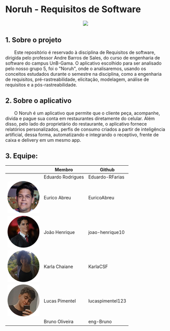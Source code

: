 # Noruh - Requisitos de Software

<center>

<img src="https://pro2-bar-s3-cdn-cf1.myportfolio.com/56f0cc1ab4b47f13da2d4b2db526a715/ccba2e90-a2b5-48e9-a17c-fa3b06a319f8_rw_1920.png?h=338ff6e98a9aaf617ebb0175c79adfe9" width="500">

</center>


## 1. Sobre o projeto

&emsp;&emsp;Este repositório é reservado à disciplina de Requisitos de software, dirigida pelo professor Andre Barros de Sales, do curso de engenharia de software do campus UnB-Gama. O aplicativo escolhido para ser analisado pelo nosso grupo 5, foi o "Noruh", onde o analisaremos, usando os conceitos estudados durante o semestre na disciplina, como a engenharia de requisitos, pré-rastreabilidade, elicitação, modelagem, análise de requisitos e a pós-rastreabilidade.

## 2. Sobre o aplicativo

&emsp;&emsp;O Noruh é um aplicativo que permite que o cliente peça, acompanhe, divida e pague sua conta em restaurantes diretamente do celular. Além disso, pelo lado do proprietário do restaurante, o aplicativo fornece relatórios personalizados, perfis de consumo criados a partir de inteligência artificial, dessa forma, automatizando e integrando o receptivo, frente de caixa e delivery em um mesmo app. 

## 3. Equipe:

<center>

|                                                           | Membro             | Github            |
| --------------------------------------------------------- | ------------------ | ----------------- |
| <img src="" width="100">        | Eduardo Rodrigues      | Eduardo-RFarias      |
| <img src="docs/assets/membros/eurico.png" width="100">    | Eurico Abreu       | EuricoAbreu        |
| <img src="docs/assets/membros/Joao.png" width="100"> | João Henrique     | joao-henrique10  |
| <img src="docs/assets/membros/Karla.png" width="100">           | Karla Chaiane       | KarlaCSF      |
| <img src="docs/assets/membros/Lucas.png" width="100">         | Lucas Pimentel    | lucaspimentel123         |
| <img src="" width="100">       | Bruno Oliveira | eng-Bruno |

</center>
